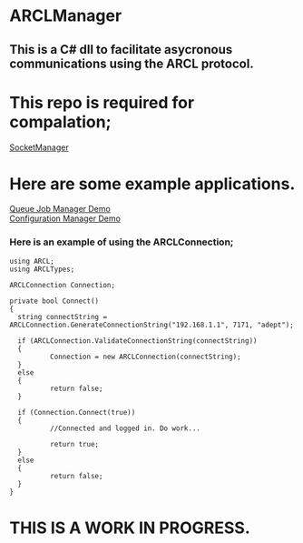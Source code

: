 # ARCLManager

## This is a C# dll to facilitate asycronous communications using the ARCL protocol.
# This repo is required for compalation;<br>
[SocketManager](https://github.com/ZeroxCorbin/SocketManager)<br>
# Here are some example applications.<br>
[Queue Job Manager Demo](https://github.com/ZeroxCorbin/ARCLManager_QueueJobManager_Demo)<br>
[Configuration Manager Demo](https://github.com/ZeroxCorbin/ARCLManager_ConfigurationManager_Demo)<br>


### Here is an example of using the ARCLConnection;

    using ARCL;
    using ARCLTypes;

    ARCLConnection Connection;

    private bool Connect()
    {
      string connectString = ARCLConnection.GenerateConnectionString("192.168.1.1", 7171, "adept");

      if (ARCLConnection.ValidateConnectionString(connectString))
      {
              Connection = new ARCLConnection(connectString);
      }
      else
      {
              return false;
      }

      if (Connection.Connect(true))
      {
              //Connected and logged in. Do work...

              return true;
      }
      else
      {
              return false;
      }
    }
	
# THIS IS A WORK IN PROGRESS.

